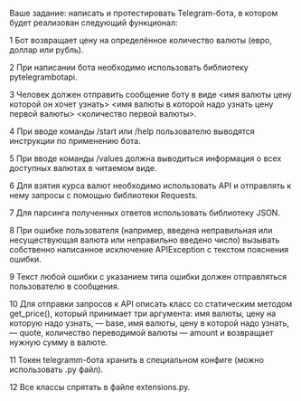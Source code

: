 Ваше задание: написать и протестировать Telegram-бота, в котором будет реализован следующий функционал:

1 Бот возвращает цену на определённое количество валюты (евро, доллар или рубль).

2 При написании бота необходимо использовать библиотеку pytelegrambotapi.

3 Человек должен отправить сообщение боту в виде <имя валюты цену которой он хочет узнать> <имя валюты в которой надо узнать цену первой валюты> <количество первой валюты>.

4 При вводе команды /start или /help пользователю выводятся инструкции по применению бота.

5 При вводе команды /values должна выводиться информация о всех доступных валютах в читаемом виде.

6 Для взятия курса валют необходимо использовать API и отправлять к нему запросы с помощью библиотеки Requests.

7 Для парсинга полученных ответов использовать библиотеку JSON.

8 При ошибке пользователя (например, введена неправильная или несуществующая валюта или неправильно введено число) вызывать собственно написанное исключение APIException с текстом пояснения ошибки.

9 Текст любой ошибки с указанием типа ошибки должен отправляться пользователю в сообщения.

10 Для отправки запросов к API описать класс со статическим методом get_price(), который принимает три аргумента: имя валюты, цену на которую надо узнать, — base, имя валюты, цену в которой надо узнать, — quote, количество переводимой валюты — amount и возвращает нужную сумму в валюте.

11 Токен telegramm-бота хранить в специальном конфиге (можно использовать .py файл).

12 Все классы спрятать в файле extensions.py.
